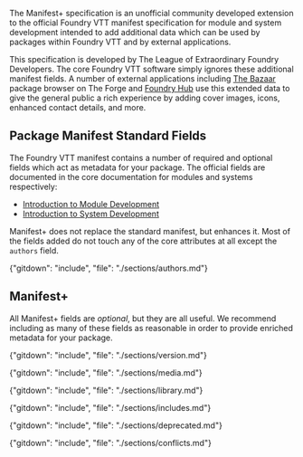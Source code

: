 The Manifest+ specification is an unofficial community developed extension to the official Foundry VTT manifest 
specification for module and system development intended to add additional data which can be used by packages within 
Foundry VTT and by external applications.

This specification is developed by The League of Extraordinary Foundry Developers. The core Foundry VTT software 
simply ignores these additional manifest fields. A number of external applications including 
[The Bazaar](https://forge-vtt.com/bazaar) package browser on The Forge and 
[Foundry Hub](https://www.foundryvtt-hub.com/packages/) use this extended data to give the general public a rich 
experience by adding cover images, icons, enhanced contact details, and more.

## Package Manifest Standard Fields
The Foundry VTT manifest contains a number of required and optional fields which act as metadata for your package. The 
official fields are documented in the core documentation for modules and systems respectively:

- [Introduction to Module Development](https://foundryvtt.com/article/module-development/)
- [Introduction to System Development](https://foundryvtt.com/article/system-development/)

Manifest+ does not replace the standard manifest, but enhances it. Most of the fields added do not touch any of 
the core attributes at all except the `authors` field.

{"gitdown": "include", "file": "./sections/authors.md"}

## Manifest+

All Manifest+ fields are *optional*, but they are all useful. We recommend including as many of these fields as 
reasonable in order to provide enriched metadata for your package.

{"gitdown": "include", "file": "./sections/version.md"}

{"gitdown": "include", "file": "./sections/media.md"}

{"gitdown": "include", "file": "./sections/library.md"}

{"gitdown": "include", "file": "./sections/includes.md"}

{"gitdown": "include", "file": "./sections/deprecated.md"}

{"gitdown": "include", "file": "./sections/conflicts.md"}
